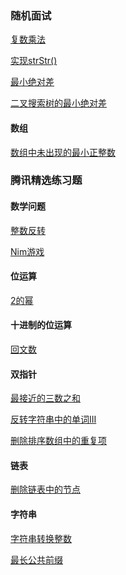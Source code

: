 ### 随机面试

[复数乘法](复数乘法.md)

[实现strStr()](实现strStr().md)

[最小绝对差](最小绝对差.md)

[二叉搜索树的最小绝对差](二叉搜索树的最小绝对差.md)

#### 数组

[数组中未出现的最小正整数](数组中未出现的最小正整数.md)

### 腾讯精选练习题

#### 数学问题

[整数反转](整数反转.md)

[Nim游戏](Nim游戏.md)

#### 位运算

[2的幂](2的幂.md)

#### 十进制的位运算

[回文数](回文数.md)

#### 双指针

[最接近的三数之和](最接近的三数之和.md)

[反转字符串中的单词III](反转字符串中的单词III.md)

[删除排序数组中的重复项](删除排序数组中的重复项.md)

#### 链表

[删除链表中的节点](删除链表中的节点.md)

#### 字符串

[字符串转换整数](字符串转换整数.md)

[最长公共前缀](最长公共前缀.md)

[](.md)
